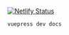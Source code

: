 [![Netlify Status](https://api.netlify.com/api/v1/badges/c1b7db98-b821-4f31-acad-b953d8ded291/deploy-status)](https://app.netlify.com/sites/arkansasmonarchs/deploys)
```bash
vuepress dev docs
```
